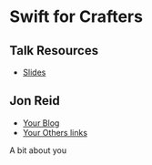 # Swift for Crafters

## Talk Resources
* [Slides](./Slides/sampleslides.pptx)


## Jon Reid<!-- include: jon.md -->

* [Your Blog](https://you.blogspot.com/)
* [Your Others links](https://google.com/you)

A bit about you
<!-- endInclude -->

